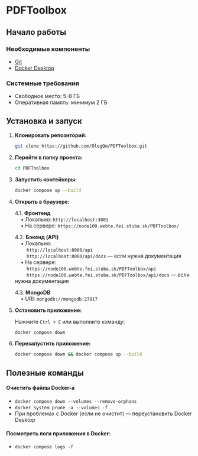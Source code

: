 # PDFToolbox

## Начало работы

### Необходимые компоненты
- [Git](https://git-scm.com/downloads)
- [Docker Desktop](https://www.docker.com/products/docker-desktop/)

### Системные требования
- Свободное место: 5–8 ГБ
- Оперативная память: минимум 2 ГБ

## Установка и запуск

1. **Клонировать репозиторий:**

    ```bash
    git clone https://github.com/OlegQm/PDFToolbox.git
    ```

2. **Перейти в папку проекта:**

    ```bash
    cd PDFToolbox
    ```

3. **Запустить контейнеры:**

    ```bash
    docker compose up --build
    ```

4. **Открыть в браузере:**

    4.1. **Фронтенд**  
    &nbsp;&nbsp;&nbsp;&nbsp;• Локально: `http://localhost:3001`  
    &nbsp;&nbsp;&nbsp;&nbsp;• На сервере: `https://node100.webte.fei.stuba.sk/PDFToolbox/`

    4.2. **Бэкенд (API)**  
    &nbsp;&nbsp;&nbsp;&nbsp;• Локально:  
    &nbsp;&nbsp;&nbsp;&nbsp;&nbsp;&nbsp;&nbsp;&nbsp;`http://localhost:8000/api`  
    &nbsp;&nbsp;&nbsp;&nbsp;&nbsp;&nbsp;&nbsp;&nbsp;`http://localhost:8000/api/docs` — если нужна документация  
    &nbsp;&nbsp;&nbsp;&nbsp;• На сервере:  
    &nbsp;&nbsp;&nbsp;&nbsp;&nbsp;&nbsp;&nbsp;&nbsp;`https://node100.webte.fei.stuba.sk/PDFToolbox/api`  
    &nbsp;&nbsp;&nbsp;&nbsp;&nbsp;&nbsp;&nbsp;&nbsp;`https://node100.webte.fei.stuba.sk/PDFToolbox/api/docs` — если нужна документация

    4.3. **MongoDB**  
    &nbsp;&nbsp;&nbsp;&nbsp;• URI: `mongodb://mongodb:27017`

5. **Остановить приложение:**

    Нажмите `Ctrl + C` или выполните команду:

    ```bash
    docker compose down
    ```

6. **Перезапустить приложение:**

    ```bash
    docker compose down && docker compose up --build
    ```

## Полезные команды
#### Очистить файлы Docker-а
- `docker compose down --volumes --remove-orphans`
- `docker system prune -a --volumes -f`
- При проблемах с Docker (если не очистит) — переустановить Docker Desktop
#### Посмотреть логи приложения в Docker:
- `docker compose logs -f`
